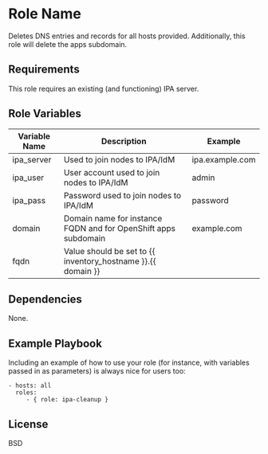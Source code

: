 Role Name
=========

Deletes DNS entries and records for all hosts provided. Additionally, this role will delete the apps subdomain.

Requirements
------------

This role requires an existing (and functioning) IPA server.

Role Variables
--------------

| Variable Name | Description                                                           | Example           |
|---------------|-----------------------------------------------------------------------|-------------------|
| ipa_server 	  | Used to join nodes to IPA/IdM                     										| ipa.example.com	  | 
| ipa_user	    | User account used to join nodes to IPA/IdM								           	| admin		          | 
| ipa_pass     	| Password used to join nodes to IPA/IdM  										          | password 	        |
| domain       	| Domain name for instance FQDN and for OpenShift apps subdomain        | example.com       |
| fqdn          | Value should be set to {{ inventory_hostname }}.{{ domain }}          |                   |

Dependencies
------------

None.

Example Playbook
----------------

Including an example of how to use your role (for instance, with variables passed in as parameters) is always nice for users too:

    - hosts: all
      roles:
         - { role: ipa-cleanup }

License
-------

BSD
